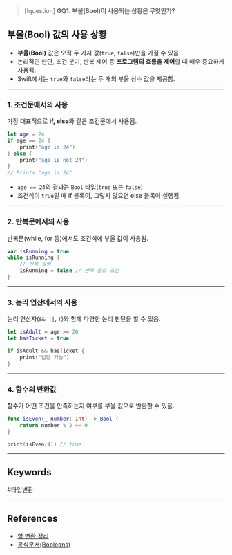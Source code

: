 >[!question]
> **GQ1. 부울(Bool)이 사용되는 상황은 무엇인가?**

## 부울(Bool) 값의 사용 상황

- **부울(Bool)** 값은 오직 두 가지 값(`true`, `false`)만을 가질 수 있음.
- 논리적인 판단, 조건 분기, 반복 제어 등 **프로그램의 흐름을 제어**할 때 매우 중요하게 사용됨.
- Swift에서는 `true`와 `false`라는 두 개의 부울 상수 값을 제공함.

---
### 1. 조건문에서의 사용

가장 대표적으로 **if, else**와 같은 조건문에서 사용됨.

```swift
let age = 24
if age == 24 {
    print("age is 24")
} else {
    print("age is not 24")
}
// Prints "age is 24"
```

- `age == 24`의 결과는 `Bool` 타입(`true` 또는 `false`)
- 조건식이 `true`일 때 if 블록이, 그렇지 않으면 else 블록이 실행됨.

---

### 2. 반복문에서의 사용

반복문(while, for 등)에서도 조건식에 부울 값이 사용됨.

```swift
var isRunning = true
while isRunning {
    // 반복 실행
    isRunning = false // 반복 종료 조건
}
```

---

### 3. 논리 연산에서의 사용

논리 연산자(`&&`, `||`, `!`)와 함께 다양한 논리 판단을 할 수 있음.

```swift
let isAdult = age >= 20
let hasTicket = true

if isAdult && hasTicket {
    print("입장 가능")
}
```

---

### 4. 함수의 반환값

함수가 어떤 조건을 만족하는지 여부를 부울 값으로 반환할 수 있음.

```swift
func isEven(_ number: Int) -> Bool {
    return number % 2 == 0
}

print(isEven(4)) // true
```

---

## Keywords

#타입변환

---

## References

- [형 변환 정리](https://until.blog/@meowbutlerdev/-swift--%ED%98%95%EB%B3%80%ED%99%98-type-conversion---casting--%EC%A0%95%EB%A6%AC)
- [공식문서(Booleans)](https://bbiguduk.gitbook.io/swift/language-guide-1/the-basics#booleans)
